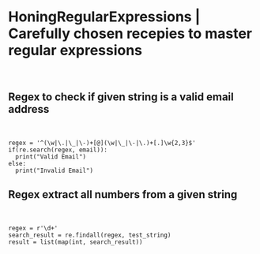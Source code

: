 <h1>HoningRegularExpressions | Carefully chosen recepies to master regular expressions</h1>
<br/>
<h2> Regex to check if given string is a valid email address </h2>
<br/>

```
regex = '^(\w|\.|\_|\-)+[@](\w|\_|\-|\.)+[.]\w{2,3}$'
if(re.search(regex, email)):
  print("Valid Email")
else:
  print("Invalid Email")
```
<h2> Regex extract all numbers from a given string </h2>
<br/>

```
regex = r'\d+'
search_result = re.findall(regex, test_string)
result = list(map(int, search_result))
```
